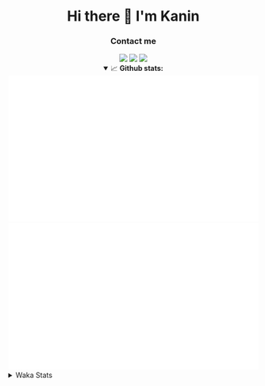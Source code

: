 <div align="center">
 <h1>Hi there 👋 I'm Kanin</h1>
 <h3>Contact me</h3>
 <a href="mailto:im@kanin.dev"><img src="https://img.shields.io/badge/gmail-%23D14836.svg?&style=for-the-badge&logo=gmail&logoColor=white"/></a>
 <a href="https://twitter.com/KaninDev"><img src="https://img.shields.io/badge/twitter-%231DA1F2.svg?&style=for-the-badge&logo=twitter&logoColor=white"/></a>
 <a href="https://www.linkedin.com/in/KaninDev"><img src="https://img.shields.io/badge/linkedin-%230077B5.svg?&style=for-the-badge&logo=linkedin&logoColor=white"/></a>
<details open>
  <summary>📈 <b>Github stats:</b></summary>
  <img src="https://github.com/Kanin/Kanin/blob/master/scripts/GitHubStats/generated/overview.svg"/>
  <img src="https://github.com/Kanin/Kanin/blob/master/scripts/GitHubStats/generated/languages.svg"/>
</details>
</div>

<details>
 <summary>Waka Stats</summary>

<!--START_SECTION:waka-->
![Profile Views](http://img.shields.io/badge/Profile%20Views-33-blue)

![Lines of code](https://img.shields.io/badge/From%20Hello%20World%20I%27ve%20Written-30577%20lines%20of%20code-blue)

**🐱 My Github Data** 

> 🏆 84 Contributions in the Year 2021
 > 
> 📦 35.3 kB Used in Github's Storage 
 > 
> 🚫 Not Opted to Hire
 > 
> 📜 9 Public Repositories 
 > 
> 🔑 5 Private Repositories  
 > 
**I'm an Early 🐤** 

```text
🌞 Morning    96 commits     ████░░░░░░░░░░░░░░░░░░░░░   17.58% 
🌆 Daytime    212 commits    █████████░░░░░░░░░░░░░░░░   38.83% 
🌃 Evening    115 commits    █████░░░░░░░░░░░░░░░░░░░░   21.06% 
🌙 Night      123 commits    █████░░░░░░░░░░░░░░░░░░░░   22.53%

```
📅 **I'm Most Productive on Monday** 

```text
Monday       127 commits    █████░░░░░░░░░░░░░░░░░░░░   23.26% 
Tuesday      83 commits     ███░░░░░░░░░░░░░░░░░░░░░░   15.2% 
Wednesday    93 commits     ████░░░░░░░░░░░░░░░░░░░░░   17.03% 
Thursday     62 commits     ██░░░░░░░░░░░░░░░░░░░░░░░   11.36% 
Friday       50 commits     ██░░░░░░░░░░░░░░░░░░░░░░░   9.16% 
Saturday     48 commits     ██░░░░░░░░░░░░░░░░░░░░░░░   8.79% 
Sunday       83 commits     ███░░░░░░░░░░░░░░░░░░░░░░   15.2%

```


📊 **This Week I Spent My Time On** 

```text
⌚︎ Time Zone: America/New_York

💬 Programming Languages: 
SCSS                     3 hrs 33 mins       ███████████████░░░░░░░░░░   60.4% 
Python                   1 hr 54 mins        ████████░░░░░░░░░░░░░░░░░   32.45% 
CSS                      11 mins             ░░░░░░░░░░░░░░░░░░░░░░░░░   3.22% 
virtualenv               7 mins              ░░░░░░░░░░░░░░░░░░░░░░░░░   2.2% 
Git Config               3 mins              ░░░░░░░░░░░░░░░░░░░░░░░░░   1.11%

🔥 Editors: 
IntelliJ                 3 hrs 50 mins       ████████████████░░░░░░░░░   65.34% 
PyCharm                  2 hrs 2 mins        ████████░░░░░░░░░░░░░░░░░   34.66%

🐱‍💻 Projects: 
Kanin                    3 hrs 30 mins       ███████████████░░░░░░░░░░   59.77% 
CGLS                     2 hrs 2 mins        ████████░░░░░░░░░░░░░░░░░   34.66% 
RadialStatus             19 mins             █░░░░░░░░░░░░░░░░░░░░░░░░   5.49% 
powercord                0 secs              ░░░░░░░░░░░░░░░░░░░░░░░░░   0.09%

💻 Operating System: 
Linux                    5 hrs 53 mins       █████████████████████████   100.0%

```

**I Mostly Code in Python** 

```text
Python                   20 repos            ███████████████████░░░░░░   76.92% 
JavaScript               3 repos             ███░░░░░░░░░░░░░░░░░░░░░░   11.54% 
Kotlin                   1 repo              █░░░░░░░░░░░░░░░░░░░░░░░░   3.85% 
HTML                     1 repo              █░░░░░░░░░░░░░░░░░░░░░░░░   3.85% 
Java                     1 repo              █░░░░░░░░░░░░░░░░░░░░░░░░   3.85%

```


**Timeline**

![Chart not found](https://raw.githubusercontent.com/Kanin/Kanin/master/charts/bar_graph.png) 


 Last Updated on 13/06/2021
<!--END_SECTION:waka-->
</details>
